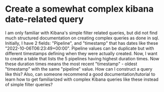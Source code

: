 
# Create a somewhat complex kibana date-related query

I am only familiar with Kibana's simple filter related queries, but did not find much structured documentation on creating complex queries as done in sql.
Initially, I have 2 fields: "Pipeline", and "timestamp" that has dates like these "2022-10-06T06:23:49+00:00". Pipeline values can be duplicate but with different timestamps defining when they were actually created. Now, I want to create a table that lists the 5 pipelines having highest duration times. Now these duration times means the most recent "timestamp" - oldest "timestamp" with the same "pipeline" value. How can I construct a query like this?
Also, can someone recommend a good documentation/tutorial to learn how to get familiarized with complex Kibana queries like these instead of simple filter queries?

        